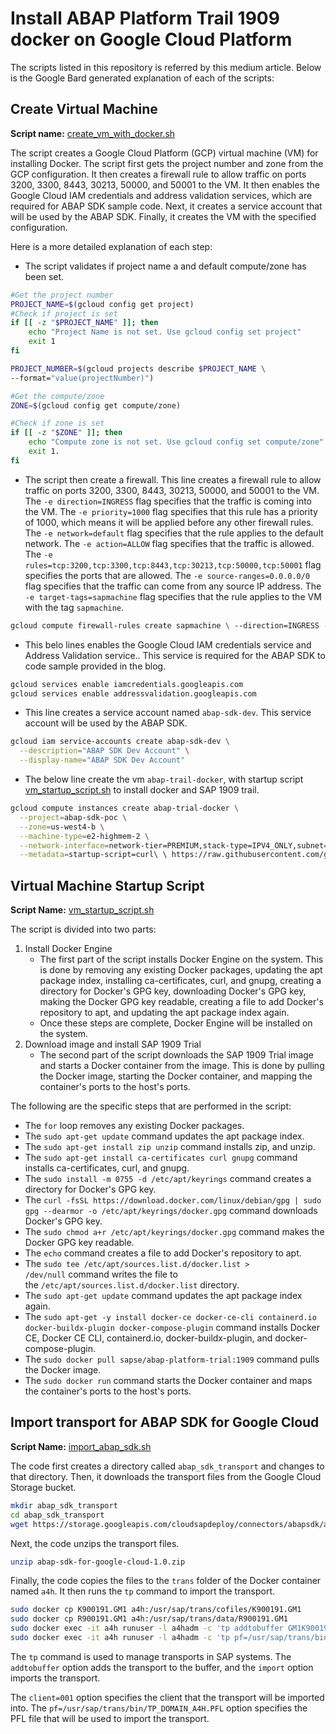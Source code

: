 # Install ABAP Platform Trail 1909 docker on Google Cloud Platform

The scripts listed in this repository is referred by this medium article. Below is the Google Bard generated explanation of each of the scripts:  

## Create Virtual Machine
**Script name:** [create_vm_with_docker.sh](https://github.com/google-cloud-abap/community/blob/main/blogs/abap-trial-docker-1909/create_vm_with_docker.sh)

The script creates a Google Cloud Platform (GCP) virtual machine (VM) for installing Docker. The script first gets the project number and zone from the GCP configuration. It then creates a firewall rule to allow traffic on ports 3200, 3300, 8443, 30213, 50000, and 50001 to the VM. It then enables the Google Cloud IAM credentials and address validation services, which are required for ABAP SDK sample code. Next, it creates a service account that will be used by the ABAP SDK. Finally, it creates the VM with the specified configuration.

Here is a more detailed explanation of each step:

-  The script validates if project name a and default compute/zone has been set.
```bash
#Get the project number
PROJECT_NAME=$(gcloud config get project)
#Check if project is set
if [[ -z "$PROJECT_NAME" ]]; then
    echo "Project Name is not set. Use gcloud config set project"
    exit 1
fi

PROJECT_NUMBER=$(gcloud projects describe $PROJECT_NAME \
--format="value(projectNumber)")

#Get the compute/zone
ZONE=$(gcloud config get compute/zone)

#Check if zone is set
if [[ -z "$ZONE" ]]; then
    echo "Compute zone is not set. Use gcloud config set compute/zone"
    exit 1.
fi
```
-  The script then create a firewall. This line creates a firewall rule to allow traffic on ports 3200, 3300, 8443, 30213, 50000, and 50001 to the VM. The `-e direction=INGRESS` flag specifies that the traffic is coming into the VM. The `-e priority=1000` flag specifies that this rule has a priority of 1000, which means it will be applied before any other firewall rules. The `-e network=default` flag specifies that the rule applies to the default network. The `-e action=ALLOW` flag specifies that the traffic is allowed. The `-e rules=tcp:3200,tcp:3300,tcp:8443,tcp:30213,tcp:50000,tcp:50001` flag specifies the ports that are allowed. The `-e source-ranges=0.0.0.0/0` flag specifies that the traffic can come from any source IP address. The `-e target-tags=sapmachine` flag specifies that the rule applies to the VM with the tag `sapmachine`.
```bash
gcloud compute firewall-rules create sapmachine \ --direction=INGRESS --priority=1000 --network=default --action=ALLOW \ --rules=tcp:3200,tcp:3300,tcp:8443,tcp:30213,tcp:50000,tcp:50001 \ --source-ranges=0.0.0.0/0 --target-tags=sapmachine
```
-  This belo lines enables the Google Cloud IAM credentials service and Address Validation service.. This service is required for the ABAP SDK to code sample provided in the blog.
```bash
gcloud services enable iamcredentials.googleapis.com
gcloud services enable addressvalidation.googleapis.com
```
-  This line creates a service account named `abap-sdk-dev`. This service account will be used by the ABAP SDK.
```bash
gcloud iam service-accounts create abap-sdk-dev \
  --description="ABAP SDK Dev Account" \
  --display-name="ABAP SDK Dev Account"
```
-  The below line create the vm `abap-trail-docker`, with startup script [vm_startup_script.sh](https://github.com/google-cloud-abap/community/blob/main/blogs/abap-trial-docker-1909/vm_startup_script.sh) to install docker and SAP 1909 trail.
```bash
gcloud compute instances create abap-trial-docker \
  --project=abap-sdk-poc \
  --zone=us-west4-b \
  --machine-type=e2-highmem-2 \
  --network-interface=network-tier=PREMIUM,stack-type=IPV4_ONLY,subnet=default \
  --metadata=startup-script=curl\ \ https://raw.githubusercontent.com/google-cloud-abap/community/main/blogs/abap-trial-docker-1909/vm_startup_script.sh\ -o\ /tmp/vm_startup_script.sh'\n'chmod\ 755
```

## Virtual Machine Startup Script
**Script Name:** [vm_startup_script.sh](https://github.com/google-cloud-abap/community/blob/main/blogs/abap-trial-docker-1909/vm_startup_script.sh)

The script is divided into two parts:

1.  Install Docker Engine
    -   The first part of the script installs Docker Engine on the system. This is done by removing any existing Docker packages, updating the apt package index, installing ca-certificates, curl, and gnupg, creating a directory for Docker's GPG key, downloading Docker's GPG key, making the Docker GPG key readable, creating a file to add Docker's repository to apt, and updating the apt package index again.
    -   Once these steps are complete, Docker Engine will be installed on the system.
2.  Download image and install SAP 1909 Trial
    -   The second part of the script downloads the SAP 1909 Trial image and starts a Docker container from the image. This is done by pulling the Docker image, starting the Docker container, and mapping the container's ports to the host's ports.

The following are the specific steps that are performed in the script:

-   The `for` loop removes any existing Docker packages.
-   The `sudo apt-get update` command updates the apt package index.
-   The `sudo apt-get install zip unzip` command installs zip, and unzip.
-   The `sudo apt-get install ca-certificates curl gnupg` command installs ca-certificates, curl, and gnupg.
-   The `sudo install -m 0755 -d /etc/apt/keyrings` command creates a directory for Docker's GPG key.
-   The `curl -fsSL https://download.docker.com/linux/debian/gpg | sudo gpg --dearmor -o /etc/apt/keyrings/docker.gpg` command downloads Docker's GPG key.
-   The `sudo chmod a+r /etc/apt/keyrings/docker.gpg` command makes the Docker GPG key readable.
-   The `echo` command creates a file to add Docker's repository to apt.
-   The `sudo tee /etc/apt/sources.list.d/docker.list > /dev/null` command writes the file to the `/etc/apt/sources.list.d/docker.list` directory.
-   The `sudo apt-get update` command updates the apt package index again.
-   The `sudo apt-get -y install docker-ce docker-ce-cli containerd.io docker-buildx-plugin docker-compose-plugin` command installs Docker CE, Docker CE CLI, containerd.io, docker-buildx-plugin, and docker-compose-plugin.
-   The `sudo docker pull sapse/abap-platform-trial:1909` command pulls the Docker image.
-   The `sudo docker run` command starts the Docker container and maps the container's ports to the host's ports.

## Import transport for ABAP SDK for Google Cloud
**Script Name:**  [import_abap_sdk.sh](https://github.com/google-cloud-abap/community/blob/main/blogs/abap-trial-docker-1909/import_abap_sdk.sh)

The code first creates a directory called `abap_sdk_transport` and changes to that directory. Then, it downloads the transport files from the Google Cloud Storage bucket.

```bash
mkdir abap_sdk_transport 
cd abap_sdk_transport 
wget https://storage.googleapis.com/cloudsapdeploy/connectors/abapsdk/abap-sdk-for-google-cloud-1.0.zip
```
Next, the code unzips the transport files.

```bash
unzip abap-sdk-for-google-cloud-1.0.zip
```

Finally, the code copies the files to the `trans` folder of the Docker container named `a4h`. It then runs the `tp` command to import the transport.
```bash
sudo docker cp K900191.GM1 a4h:/usr/sap/trans/cofiles/K900191.GM1 
sudo docker cp R900191.GM1 a4h:/usr/sap/trans/data/R900191.GM1
sudo docker exec -it a4h runuser -l a4hadm -c 'tp addtobuffer GM1K900191 A4H client=001 pf=/usr/sap/trans/bin/TP_DOMAIN_A4H.PFL'
sudo docker exec -it a4h runuser -l a4hadm -c 'tp pf=/usr/sap/trans/bin/TP_DOMAIN_A4H.PFL import GM1K900191 A4H U128 client=001'
```

The `tp` command is used to manage transports in SAP systems. The `addtobuffer` option adds the transport to the buffer, and the `import` option imports the transport.

The `client=001` option specifies the client that the transport will be imported into. The `pf=/usr/sap/trans/bin/TP_DOMAIN_A4H.PFL` option specifies the PFL file that will be used to import the transport.